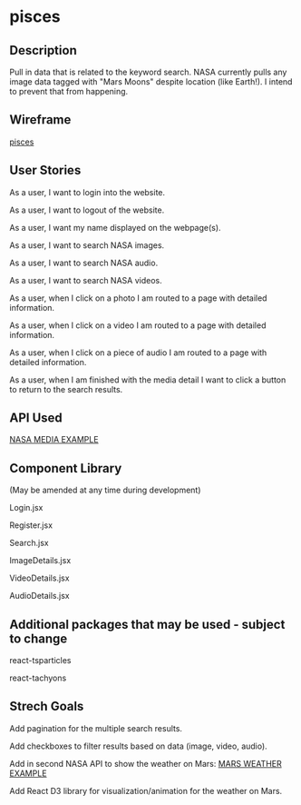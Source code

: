 # pisces

## Description

Pull in data that is related to the keyword search. NASA currently pulls any image data tagged with "Mars Moons" despite location (like Earth!). I intend to prevent that from happening.

## Wireframe

[pisces](https://drive.google.com/file/d/1WhN3e5L5HUXMz-WO3nqQcuRGqmIDEmvY/view?usp=sharing)

## User Stories

As a user, I want to login into the website.

As a user, I want to logout of the website.

As a user, I want my name displayed on the webpage(s).

As a user, I want to search NASA images.

As a user, I want to search NASA audio.

As a user, I want to search NASA videos.

As a user, when I click on a photo I am routed to a page with detailed information.

As a user, when I click on a video I am routed to a page with detailed information.

As a user, when I click on a piece of audio I am routed to a page with detailed information.

As a user, when I am finished with the media detail I want to click a button to return to the search results.

## API Used

[NASA MEDIA EXAMPLE](https://images-api.nasa.gov/search?q=mars%20moons)

## Component Library

(May be amended at any time during development)

Login.jsx

Register.jsx

Search.jsx

ImageDetails.jsx

VideoDetails.jsx

AudioDetails.jsx

## Additional packages that may be used - subject to change

react-tsparticles

react-tachyons

## Strech Goals

Add pagination for the multiple search results.

Add checkboxes to filter results based on data (image, video, audio).

Add in second NASA API to show the weather on Mars: [MARS WEATHER EXAMPLE](https://api.nasa.gov/insight_weather/?api_key=DEMO_KEY&feedtype=json&ver=1.0)

Add React D3 library for visualization/animation for the weather on Mars.
